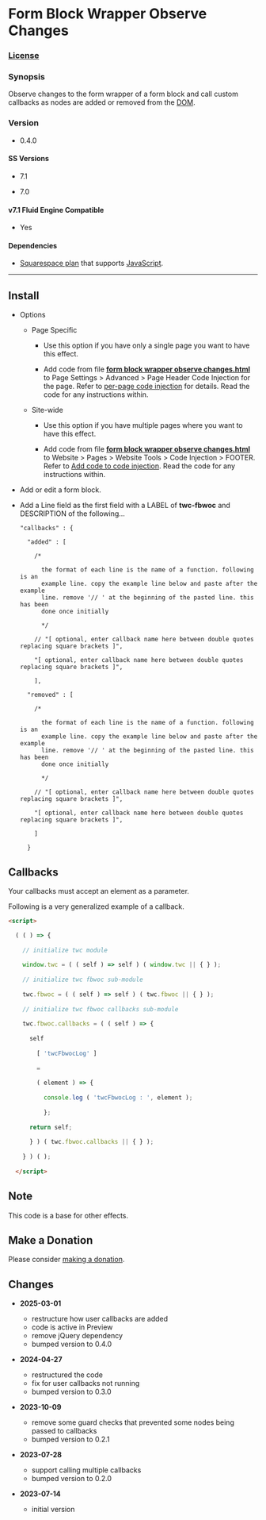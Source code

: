 # Form Block Wrapper Observe Changes

### [License][1]

### Synopsis

Observe changes to the form wrapper of a form block and call custom callbacks as
nodes are added or removed from the [DOM][2].

### Version

  * 0.4.0

#### SS Versions

  * 7.1
  
  * 7.0

#### v7.1 Fluid Engine Compatible

  * Yes

#### Dependencies

  * [Squarespace plan][3] that supports [JavaScript][4].

---

## Install

* Options

  * Page Specific
  
    * Use this option if you have only a single page you want to have this
      effect.
      
    * Add code from file **[form block wrapper observe changes.html][5]** to
      Page Settings > Advanced > Page Header Code Injection for the page. Refer
      to [per-page code injection][6] for details. Read the code for any
      instructions within.
      
  * Site-wide
  
    * Use this option if you have multiple pages where you want to have this
      effect.
      
    * Add code from file **[form block wrapper observe changes.html][5]** to
      Website > Pages > Website Tools > Code Injection > FOOTER. Refer to [Add
      code to code injection][7]. Read the code for any instructions within.
      
* Add or edit a form block.

* Add a Line field as the first field with a LABEL of **twc-fbwoc** and
  DESCRIPTION of the following...
  
  ```
  "callbacks" : {
  
    "added" : [
    
      /*
      
        the format of each line is the name of a function. following is an
        example line. copy the example line below and paste after the example
        line. remove '// ' at the beginning of the pasted line. this has been
        done once initially
        
        */
        
      // "[ optional, enter callback name here between double quotes replacing square brackets ]",
      
      "[ optional, enter callback name here between double quotes replacing square brackets ]",
      
      ],
      
    "removed" : [
    
      /*
      
        the format of each line is the name of a function. following is an
        example line. copy the example line below and paste after the example
        line. remove '// ' at the beginning of the pasted line. this has been
        done once initially
        
        */
        
      // "[ optional, enter callback name here between double quotes replacing square brackets ]",
      
      "[ optional, enter callback name here between double quotes replacing square brackets ]",
      
      ]
      
    }    
  ```

## Callbacks

Your callbacks must accept an element as a parameter.

Following is a very generalized example of a callback.

```html
<script>

  ( ( ) => {
  
    // initialize twc module
    
    window.twc = ( ( self ) => self ) ( window.twc || { } );
    
    // initialize twc fbwoc sub-module
    
    twc.fbwoc = ( ( self ) => self ) ( twc.fbwoc || { } );
    
    // initialize twc fbwoc callbacks sub-module
    
    twc.fbwoc.callbacks = ( ( self ) => {
    
      self
      
        [ 'twcFbwocLog' ]
        
        =
        
        ( element ) => {
        
          console.log ( 'twcFbwocLog : ', element );
          
          };
          
      return self;
      
      } ) ( twc.fbwoc.callbacks || { } );
      
    } ) ( );
    
  </script>
```

## Note

This code is a base for other effects.

## Make a Donation

Please consider [making a donation][8].

## Changes

* **2025-03-01**

  * restructure how user callbacks are added
  * code is active in Preview
  * remove jQuery dependency
  * bumped version to 0.4.0
  
* **2024-04-27**

  * restructured the code
  * fix for user callbacks not running
  * bumped version to 0.3.0
  
* **2023-10-09**

  * remove some guard checks that prevented some nodes being passed to callbacks
  * bumped version to 0.2.1
  
* **2023-07-28**

  * support calling multiple callbacks
  * bumped version to 0.2.0
  
* **2023-07-14**

  * initial version

[1]: https://github.com/tomsWebConsulting/twcsl/blob/main/LICENSE.txt#L1
[2]: https://developer.mozilla.org/en-US/docs/Web/API/Document_Object_Model
[3]: https://www.squarespace.com/pricing
[4]: https://en.wikipedia.org/wiki/JavaScript
[5]: form%20block%20wrapper%20observe%20changes.html#L1
[6]: https://support.squarespace.com/hc/en-us/articles/205815908-Using-code-injection#toc-per-page-code-injection
[7]: https://support.squarespace.com/hc/en-us/articles/205815908-Using-code-injection#toc-add-code-to-code-injection
[8]: https://github.com/tomsWebConsulting/twcsl#make-a-donation
